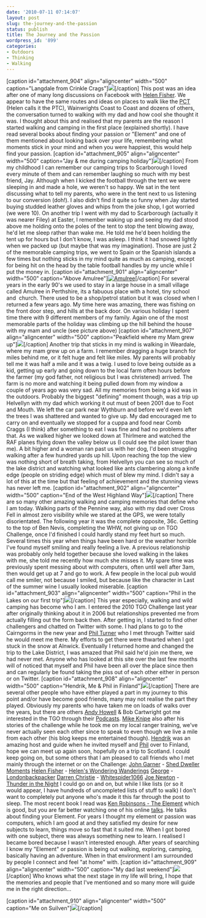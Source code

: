 ```yaml
---
date: '2010-07-11 07:14:07'
layout: post
slug: the-journey-and-the-passion
status: publish
title: The Journey and the Passion
wordpress_id: '899'
categories:
- Outdoors
- Thinking
- Walking
---
```


[caption id="attachment_904" align="aligncenter" width="500" caption="Langdale from Crinkle Crags"][![](http://www.stevenhorner.com/wp-content/uploads/2010/07/Crinkle-Crags-09-08-06-024.jpg)](http://www.stevenhorner.com/wp-content/uploads/2010/07/Crinkle-Crags-09-08-06-024.jpg)[/caption] This post was an idea after one of many long discussions on Facebook with [Helen Fisher](http://twitter.com/HelenJFisher/). We appear to have the same routes and ideas on places to walk like the [PCT ](http://en.wikipedia.org/wiki/Pacific_Crest_Trail)(Helen calls it the PTC), Wainwrights Coast to Coast and dozens of others, the conversation turned to walking with my dad and how cool she thought it was. I thought about this and realised that my parents are the reason I started walking and camping in the first place (explained shortly). I have read several books about finding your passion or "Element" and one of them mentioned about looking back over your life, remembering what moments stick in your mind and when you were happiest, this would help find your passion. [caption id="attachment_905" align="aligncenter" width="500" caption="Jay & me during camping holiday"][![](http://www.stevenhorner.com/wp-content/uploads/2010/07/Jay-Steven.jpg)](http://www.stevenhorner.com/wp-content/uploads/2010/07/Jay-Steven.jpg)[/caption] From my childhood I can remember our camping trips to Scarborough I loved every minute of them and can remember laughing so much with my best friend, Jay. Although when I kicked the football through the tent we were sleeping in and made a hole, we weren't so happy. We sat in the tent discussing what to tell my parents, who were in the tent next to us listening to our conversion (doh!). I also didn't find it quite so funny when Jay started buying studded leather gloves and whips from the joke shop, I got worried (we were 10). On another trip I went with my dad to Scarborough (actually it was nearer Filey) at Easter, I remember waking up and seeing my dad stood above me holding onto the poles of the tent to stop the tent blowing away, he'd let me sleep rather than wake me. He told me he'd been holding the tent up for hours but I don't know, I was asleep. I think it had snowed lightly when we packed up (but maybe that was my imagination). Those are just 2 of the memorable camping trips, we went to Spain or the Spanish islands a few times but nothing sticks in my mind quite as much as camping, except for being hit on the head by the table football handles by my uncle while I put the money in. [caption id="attachment_901" align="aligncenter" width="500" caption="Above Amulree"][![Amulree](http://www.stevenhorner.com/wp-content/uploads/2010/07/2009_07_23_20_17_181.jpg)](http://www.stevenhorner.com/wp-content/uploads/2010/07/2009_07_23_20_17_181.jpg)[/caption] For several years in the early 90's we used to stay in a large house in a small village called Amulree in Perthshire, its a fabuous place with a hotel, tiny school and  church. There used to be a shop/petrol station but it was closed when I returned a few years ago. My time here was amazing, there was fishing on the front door step, and hills at the back door. On various holiday I spent time there with 9 different members of my family. Again one of the most memorable parts of the holiday was climbing up the hill behind the house with my mam and uncle (see picture above) [caption id="attachment_907" align="aligncenter" width="500" caption="Peakfield where my Mam grew up"][![](http://www.stevenhorner.com/wp-content/uploads/2010/07/2009_07_23_20_18_371.jpg)](http://www.stevenhorner.com/wp-content/uploads/2010/07/2009_07_23_20_18_371.jpg)[/caption] Another trip that sticks in my mind is walking in Weardale, where my mam grew up on a farm. I remember dragging a huge branch for miles behind me, or it felt huge and felt like miles. My parents will probably tell me it was half a mile and it was a twig. I used to love being outside as a kid, getting up early and going down to the local farm often hours before the farmer (my god father, not religious but I was christened) arrived. The farm is no more and watching it being pulled down from my window a couple of years ago was very sad. All my memories from being a kid was in the outdoors. Probably the biggest "defining" moment though, was a trip up Helvellyn with my dad which working it out must of been 2001 due to Foot and Mouth. We left the car park near Wythburn and before we'd even left the trees I was shattered and wanted to give up. My dad encouraged me to carry on and eventually we stopped for a cuppa and food near Comb Craggs (I think) after something to eat I was fine and had no problems after that. As we walked higher we looked down at Thirlmere and watched the RAF planes flying down the valley below us (I could see the pilot lower than me). A bit higher and a woman ran past us with her dog, I'd been struggling walking after a few hundred yards up hill. Upon reaching the top the view was nothing short of breath taking, from Helvellyn you can see so much of the lake district and watching what looked like ants clambering along a knife edge (people on striding edge) which must of blew my mind. I didn't say a lot of this at the time but that feeling of achievement and the stunning views has never left me. [caption id="attachment_902" align="aligncenter" width="500" caption="End of the West Highland Way"][![](http://www.stevenhorner.com/wp-content/uploads/2010/07/West-Highland-Way-260.jpg)](http://www.stevenhorner.com/wp-content/uploads/2010/07/West-Highland-Way-260.jpg)[/caption] There are so many other amazing walking and camping memories that define who I am today. Walking parts of the Pennine way, also with my dad over Cross Fell in almost zero visibility while we stared at the GPS, we were totally disorientated. The following year it was the complete opposite, 36c. Getting to the top of Ben Nevis, completing the WHW, not giving up on TGO Challenge, once I'd finished I could hardly stand my feet hurt so much. Several times this year when things have been hard or the weather horrible I've found myself smiling and really feeling a live. A previous relationship was probably only held together because she loved walking in the lakes with me, she told me recently how much she misses it. My spare time was previously spent messing about with computers, often until well after 3am, then would get up at 7 and go to work. A few people in the local pub would call me smiler, not because I smiled, but because like the character in Last of the summer wine I usually looked miserable. [caption id="attachment_903" align="aligncenter" width="500" caption="Phil in the Lakes on our first trip"][![](http://www.stevenhorner.com/wp-content/uploads/2010/07/IMG_0374.jpg)](http://www.stevenhorner.com/wp-content/uploads/2010/07/IMG_0374.jpg)[/caption] This year especially, walking and wild camping has become who I am. I entered the 2010 TGO Challenge last year after originally thinking about it in 2006 but relationships prevented me from actually filling out the form back then. After getting in, I started to find other challengers and chatted on Twitter with some. I had plans to go to the Cairngorms in the new year and [Phil Turner](http://twitter.com/lightw8outdoors) who I met through Twitter said he would meet me there. My efforts to get there were thwarted when I got stuck in the snow at Alnwick. Eventually I returned home and changed the trip to the Lake District, I was amazed that Phil said he'd join me there, we had never met. Anyone who has looked at this site over the last few months will of noticed that myself and Phil have been all over the place since then and can regularly be found taking the piss out of each other either in person or on Twitter. [caption id="attachment_908" align="aligncenter" width="500" caption="Hendrik, Me & Phil in Finland"][![](http://www.stevenhorner.com/wp-content/uploads/2010/07/Finland-2010-068.jpg)](http://www.stevenhorner.com/wp-content/uploads/2010/07/Finland-2010-068.jpg)[/caption] There are several other people who have either played a part in my journey to this point and/or have become good friends, many may not realise the part they played. Obviously my parents who have taken me on loads of walks over the years, but there are others [Andy Howell](https://twitter.com/mustbethisway) & Bob Cartwright got me interested in the TGO through their [Podcasts](http://www.theoutdoorsstation.co.uk/). [Mike Knipe](http://northernpies.blogspot.com/) also after his stories of the challenge while he took me on my local ranger training, we've never actually seen each other since to speak to even though we live a mile from each other (his blog keeps me entertained though). [Hendrik](http://twitter.com/hendrikmorkel) was an amazing host and guide when he invited myself and [Phil](http://twitter.com/lightw8outdoors) over to Finland, hope we can meet up again soon, hopefully on a trip to Scotland. I could keep going on, but some others that I am pleased to call friends who I met mainly through the internet or on the Challenge: [John Garner](http://twitter.com/sheddweller10) - [Shed Dweller Moments](http://sheddwellersmoments.blogspot.com/) [Helen Fisher](http://twitter.com/HelenJFisher) - [Helen's Wondering Wanderings](http://helenswonderings.blogspot.com/) [George](http://twitter.com/londonbackpackr) - [Londonbackpacker](http://londonbackpackers.blogspot.com/) [Darren Christie](http://twitter.com/whitespider1066) - [Whitespider1066](http://whitespider1066.com/) [Joe Newton](http://twitter.com/tordenomnatten) - [Thunder in the Night](http://thunderinthenight.blogspot.com) I could go on and on, but while I like lists (or so it would appear, I have hundreds of uncompleted lists of stuff to walk) I don't want to completely put anyone who's made it this far through the post to sleep. The most recent book I read was [Ken Robinsons - The Element](http://www.amazon.co.uk/gp/product/0141045256?ie=UTF8&tag=faitocom-21&linkCode=as2&camp=1634&creative=19450&creativeASIN=0141045256) which is good, but you are far better watching one of his online [talks](http://www.youtube.com/watch?v=r9LelXa3U_I). He talks about finding your Element. For years I thought my element or passion was computers, which I am good at and they satisfied my desire for new subjects to learn, things move so fast that it suited me. When I got bored with one subject, there was always something new to learn. I realised I became bored because I wasn't interested enough. After years of searching I know my "Element" or passion is being out walking, exploring, camping, basically having an adventure. When in that environment I am surrounded by people I connect and feel "at home" with. [caption id="attachment_909" align="aligncenter" width="500" caption="My dad last weekend"][![](http://www.stevenhorner.com/wp-content/uploads/2010/07/Crossfell-Camp-024.jpg)](http://www.stevenhorner.com/wp-content/uploads/2010/07/Crossfell-Camp-024.jpg)[/caption] Who knows what the next stage in my life will bring, I hope that the memories and people that I've mentioned and so many more will guide me in the right direction... 

[caption id="attachment_910" align="aligncenter" width="500" caption="Me on Suilven"][![](http://www.stevenhorner.com/wp-content/uploads/2010/07/DSC00975.jpg)](http://www.stevenhorner.com/wp-content/uploads/2010/07/DSC00975.jpg)[/caption]
